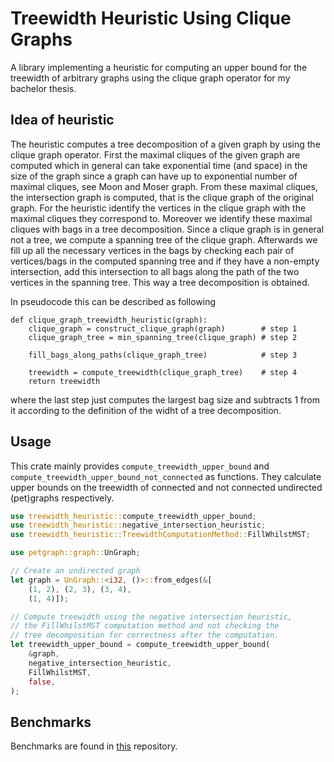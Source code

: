 # Treewidth Heuristic Using Clique Graphs

A library implementing a heuristic for computing an upper bound for the treewidth of arbitrary graphs using the clique graph operator for my bachelor thesis.

## Idea of heuristic
The heuristic computes a tree decomposition of a given graph by using the clique graph operator. First the maximal cliques of the given graph are computed which in general can take exponential time (and space) in the size of the graph since a graph can have up to exponential number of maximal cliques, see Moon and Moser graph. From these maximal cliques, the intersection graph is computed, that is the clique graph of the original graph. For the heuristic identify the vertices in the clique graph with the maximal cliques they correspond to. Moreover we identify these maximal cliques with bags in a tree decomposition. Since a clique graph is in general not a tree, we compute a spanning tree of the clique graph. Afterwards we fill up all the necessary vertices in the bags by checking each pair of vertices/bags in the computed spanning tree and if they have a non-empty intersection, add this intersection to all bags along the path of the two vertices in the spanning tree. This way a tree decomposition is obtained.

In pseudocode this can be described as following
```
def clique_graph_treewidth_heuristic(graph):
    clique_graph = construct_clique_graph(graph)        # step 1
    clique_graph_tree = min_spanning_tree(clique_graph) # step 2

    fill_bags_along_paths(clique_graph_tree)            # step 3

    treewidth = compute_treewidth(clique_graph_tree)    # step 4
    return treewidth
```
where the last step just computes the largest bag size and subtracts 1 from it according to the definition of the widht of a tree decomposition.

## Usage

This crate mainly provides `compute_treewidth_upper_bound` and `compute_treewidth_upper_bound_not_connected` as functions.
They calculate upper bounds on the treewidth of connected and not connected undirected (pet)graphs respectively.

```rust
use treewidth_heuristic::compute_treewidth_upper_bound;
use treewidth_heuristic::negative_intersection_heuristic;
use treewidth_heuristic::TreewidthComputationMethod::FillWhilstMST;

use petgraph::graph::UnGraph;

// Create an undirected graph
let graph = UnGraph::<i32, ()>::from_edges(&[
    (1, 2), (2, 3), (3, 4),
    (1, 4)]);

// Compute treewidth using the negative intersection heuristic, 
// the FillWhilstMST computation method and not checking the 
// tree decomposition for correctness after the computation.
let treewidth_upper_bound = compute_treewidth_upper_bound(
    &graph,
    negative_intersection_heuristic,
    FillWhilstMST,
    false,
);
```

## Benchmarks
Benchmarks are found in [this](https://github.com/RaoulLuque/treewidth-heuristic-clique-graph-benchmarks) repository.
